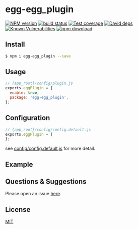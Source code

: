 # egg-egg_plugin

[![NPM version][npm-image]][npm-url]
[![build status][travis-image]][travis-url]
[![Test coverage][codecov-image]][codecov-url]
[![David deps][david-image]][david-url]
[![Known Vulnerabilities][snyk-image]][snyk-url]
[![npm download][download-image]][download-url]

[npm-image]: https://img.shields.io/npm/v/egg-egg_plugin.svg?style=flat-square
[npm-url]: https://npmjs.org/package/egg-egg_plugin
[travis-image]: https://img.shields.io/travis/eggjs/egg-egg_plugin.svg?style=flat-square
[travis-url]: https://travis-ci.org/eggjs/egg-egg_plugin
[codecov-image]: https://img.shields.io/codecov/c/github/eggjs/egg-egg_plugin.svg?style=flat-square
[codecov-url]: https://codecov.io/github/eggjs/egg-egg_plugin?branch=master
[david-image]: https://img.shields.io/david/eggjs/egg-egg_plugin.svg?style=flat-square
[david-url]: https://david-dm.org/eggjs/egg-egg_plugin
[snyk-image]: https://snyk.io/test/npm/egg-egg_plugin/badge.svg?style=flat-square
[snyk-url]: https://snyk.io/test/npm/egg-egg_plugin
[download-image]: https://img.shields.io/npm/dm/egg-egg_plugin.svg?style=flat-square
[download-url]: https://npmjs.org/package/egg-egg_plugin

<!--
Description here.
-->

## Install

```bash
$ npm i egg-egg_plugin --save
```

## Usage

```js
// {app_root}/config/plugin.js
exports.eggPlugin = {
  enable: true,
  package: 'egg-egg_plugin',
};
```

## Configuration

```js
// {app_root}/config/config.default.js
exports.eggPlugin = {
};
```

see [config/config.default.js](config/config.default.js) for more detail.

## Example

<!-- example here -->

## Questions & Suggestions

Please open an issue [here](https://github.com/eggjs/egg/issues).

## License

[MIT](LICENSE)

